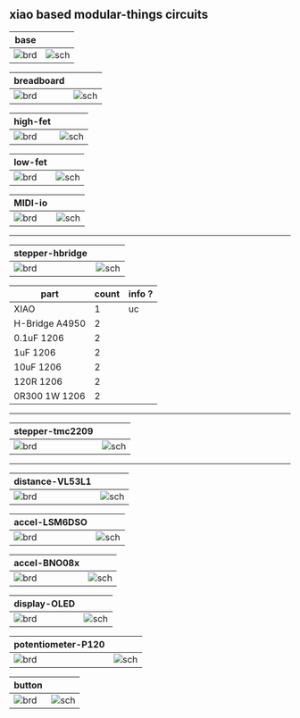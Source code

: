 ## xiao based modular-things circuits

| base | |
| --- | --- |
| ![brd](base/routed.jpg) | ![sch](base/schematic.jpg) |

| breadboard | |
| --- | --- |
| ![brd](breadboard/routed.jpg) | ![sch](breadboard/schematic.jpg) |

| high-fet | |
| --- | --- |
| ![brd](high-fet/routed.jpg) | ![sch](high-fet/schematic.jpg) |

| low-fet | |
| --- | --- |
| ![brd](low-fet/routed.jpg) | ![sch](low-fet/schematic.jpg) |

| MIDI-io | |
| --- | --- |
| ![brd](MIDI-io/board.png) | ![sch](MIDI-io/schematic.png) |

---

| stepper-hbridge | |
| --- | --- |
| ![brd](stepper-hbridge/routed.jpg) | ![sch](stepper-hbridge/schematic.jpg) |

| part | count | info ? |
| --- | --- | --- |
| XIAO | 1 | uc |
| H-Bridge A4950 | 2 |
| 0.1uF 1206 | 2 |
| 1uF 1206 | 2 |
| 10uF 1206 | 2 |
| 120R 1206 | 2 |
| 0R300 1W 1206 | 2 |

---

| stepper-tmc2209 | |
| --- | --- |
| ![brd](stepper-tmc2209/routed.jpg) | ![sch](stepper-tmc2209/schematic.jpg) |

---

| distance-VL53L1 | |
| --- | --- |
| ![brd](distance-VL53L1/board.png) | ![sch](distance-VL53L1/schematic.png) |

| accel-LSM6DSO | |
| --- | --- |
| ![brd](accel-LSM6DSO/board.png) | ![sch](accel-LSM6DSO/schematic.png) |

| accel-BNO08x | |
| --- | --- |
| ![brd](accel-BNO08x/board.png) | ![sch](accel-BNO08x/schematic.png) |

| display-OLED | |
| --- | --- |
| ![brd](display-OLED/board.png) | ![sch](display-OLED/schematic.png) |

| potentiometer-P120 | |
| --- | --- |
| ![brd](potentiometer-P120/board.png) | ![sch](potentiometer-P120/schematic.png) |

| button | |
| --- | --- |
| ![brd](button/board.png) | ![sch](button/schematic.png) |
